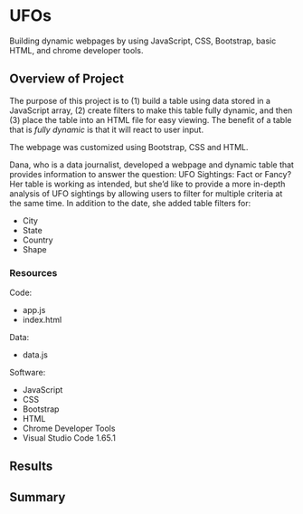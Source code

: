 # UFOs
Building dynamic webpages by using JavaScript, CSS, Bootstrap, basic HTML, and chrome developer tools.

## Overview of Project
The purpose of this project is to (1) build a table using data stored in a JavaScript array, (2) create filters to make this table fully dynamic, and then (3) place the table into an HTML file for easy viewing.  The benefit of a table that is *fully dynamic* is that it will react to user input.

The webpage was customized using Bootstrap, CSS and HTML.

Dana, who is a data journalist, developed a webpage and dynamic table that provides information to answer the question: UFO Sightings: Fact or Fancy?  Her table is working as intended, but she’d like to provide a more in-depth analysis of UFO sightings by allowing users to filter for multiple criteria at the same time. In addition to the date, she added table filters for:

  * City
  * State
  * Country
  * Shape

### Resources
Code:

* app.js
* index.html

Data:

* data.js

Software:

* JavaScript
* CSS
* Bootstrap
* HTML
* Chrome Developer Tools
* Visual Studio Code 1.65.1


## Results



## Summary
